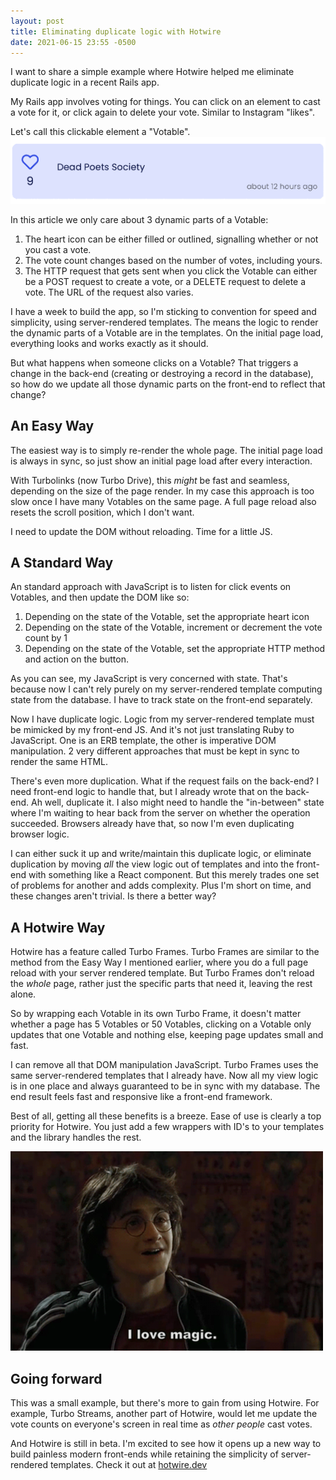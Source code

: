 ```yaml
---
layout: post
title: Eliminating duplicate logic with Hotwire
date: 2021-06-15 23:55 -0500
---
```


I want to share a simple example where Hotwire helped me eliminate duplicate logic in a recent Rails app.

My Rails app involves voting for things. You can click on an element to cast a vote for it, or click again to delete your vote. Similar to Instagram "likes". 

Let's call this clickable element a "Votable". 
![](/assets/img/votable.gif)

In this article we only care about 3 dynamic parts of a Votable: 

1. The heart icon can be either filled or outlined, signalling whether or not you cast a vote.
2. The vote count changes based on the number of votes, including yours.
3. The HTTP request that gets sent when you click the Votable can either be a POST request to create a vote, or a DELETE request to delete a vote. The URL of the request also varies.

I have a week to build the app, so I'm sticking to convention for speed and simplicity, using server-rendered templates. The means the logic to render the  dynamic parts of a Votable are in the templates. On the initial page load, everything looks and works exactly as it should.

But what happens when someone clicks on a Votable? That triggers a change in the back-end (creating or destroying a record in the database), so how do we update all those dynamic parts on the front-end to reflect that change?

## An Easy Way

The easiest way is to simply re-render the whole page. The initial page load is always in sync, so just show an initial page load after every interaction.

With Turbolinks (now Turbo Drive), this *might* be fast and seamless, depending on the size of the page render. In my case this approach is too slow once I have many Votables on the same page. A full page reload also resets the scroll position, which I don't want.

I need to update the DOM without reloading. Time for a little JS.

## A Standard Way

An standard approach with JavaScript is to listen for click events on Votables, and then update the DOM like so:

1. Depending on the state of the Votable, set the appropriate heart icon
2. Depending on the state of the Votable, increment or decrement the vote count by 1
3. Depending on the state of the Votable, set the appropriate HTTP method and action on the button.

As you can see, my JavaScript is very concerned with state. That's because now I can't rely purely on my server-rendered template computing state from the database. I have to track state on the front-end separately.

Now I have duplicate logic. Logic from my server-rendered template must be mimicked by my front-end JS. And it's not just translating Ruby to JavaScript. One is an ERB template, the other is imperative DOM manipulation. 2 very different approaches that must be kept in sync to render the same HTML. 

There's even more duplication. What if the request fails on the back-end? I need front-end logic to handle that, but I already wrote that on the back-end. Ah well, duplicate it. I also might need to handle the "in-between" state where I'm waiting to hear back from the server on whether the operation succeeded. Browsers already have that, so now I'm even duplicating browser logic.

I can either suck it up and write/maintain this duplicate logic, or eliminate duplication by moving *all* the view logic out of templates and into the front-end with something like a React component. But this merely trades one set of problems for another and adds complexity. Plus I'm short on time, and these changes aren't trivial. Is there a better way?

## A Hotwire Way

Hotwire has a feature called Turbo Frames. Turbo Frames are similar to the method from the Easy Way I mentioned earlier, where you do a full page reload with your server rendered template. But Turbo Frames don't reload the *whole* page, rather just the specific parts that need it, leaving the rest alone.

So by wrapping each Votable in its own Turbo Frame, it doesn't matter whether a page has 5 Votables or 50 Votables, clicking on a Votable only updates that one Votable and nothing else, keeping page updates small and fast.

I can remove all that DOM manipulation JavaScript. Turbo Frames uses the same server-rendered templates that I already have. Now all my view logic is in one place and always guaranteed to be in sync with my database. The end result feels fast and responsive like a front-end framework. 

Best of all, getting all these benefits is a breeze. Ease of use is clearly a top priority for Hotwire. You just add a few wrappers with ID's to your templates and the library handles the rest. 

![](/assets/img/i-love-magic.png)

## Going forward

This was a small example, but there's more to gain from using Hotwire. For example, Turbo Streams, another part of Hotwire, would let me update the vote counts on everyone's screen in real time as *other people* cast votes. 

And Hotwire is still in beta. I'm excited to see how it opens up a new way to build painless modern front-ends while retaining the simplicity of server-rendered templates. Check it out at [hotwire.dev](https://hotwire.dev)
